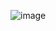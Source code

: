 ![image](https://github.com/Lalitgangwar9837/verilog_project/assets/81949971/48be7563-36e5-481c-a0c7-7b58aac2be69)
